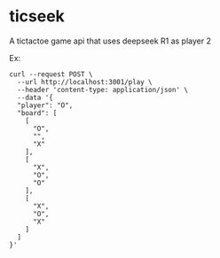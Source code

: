 # ticseek
A tictactoe game api that uses deepseek R1 as player 2

Ex:
```
curl --request POST \
  --url http://localhost:3001/play \
  --header 'content-type: application/json' \
  --data '{
  "player": "O",
  "board": [
    [
      "O",
      "",
      "X"
    ],
    [
      "X",
      "O",
      "O"
    ],
    [
      "X",
      "O",
      "X"
    ]
  ]
}'